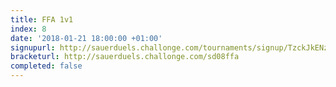```yaml
---
title: FFA 1v1
index: 8
date: '2018-01-21 18:00:00 +01:00'
signupurl: http://sauerduels.challonge.com/tournaments/signup/TzckJkENzS
bracketurl: http://sauerduels.challonge.com/sd08ffa
completed: false
---
```

